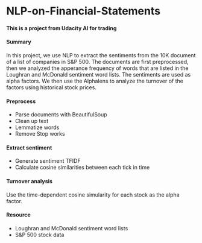 # NLP-on-Financial-Statements
#### This is a project from Udacity AI for trading
#### Summary
In this project, we use NLP to extract the sentiments from the 10K document of a list of companies in S&P 500. The documents are first preprocessed, then we analyzed the apperance frequency of words that are listed in the Loughran and McDonald sentiment word lists. The sentiments are used as alpha factors. We then use the Alphalens to analyze the turnover of the factors using historical stock prices.

#### Preprocess
<ul type = "1">
<li>Parse documents with BeautifulSoup</li>
<li>Clean up text</li>
<li>Lemmatize words</li>
<li>Remove Stop works</li>
</ul>

#### Extract sentiment
<ul type = "1">
<li>Generate sentiment TFIDF</li>
<li>Calculate cosine similarities between each tick in time</li>
</ul>

#### Turnover analysis
Use the time-dependent cosine simularity for each stock as the alpha factor. 

#### Resource
<ul type = "1">
<li>Loughran and McDonald sentiment word lists</li>
<li>S&P 500 stock data</li>
</ul>

